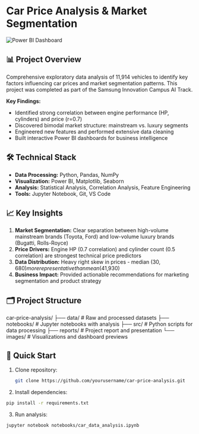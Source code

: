 # Car Price Analysis & Market Segmentation

![Power BI Dashboard](images/dashboard_preview.png)

## 📊 Project Overview
Comprehensive exploratory data analysis of 11,914 vehicles to identify key factors influencing car prices and market segmentation patterns. This project was completed as part of the Samsung Innovation Campus AI Track.

**Key Findings:**
- Identified strong correlation between engine performance (HP, cylinders) and price (r=0.7)
- Discovered bimodal market structure: mainstream vs. luxury segments
- Engineered new features and performed extensive data cleaning
- Built interactive Power BI dashboards for business intelligence

## 🛠️ Technical Stack
- **Data Processing:** Python, Pandas, NumPy
- **Visualization:** Power BI, Matplotlib, Seaborn
- **Analysis:** Statistical Analysis, Correlation Analysis, Feature Engineering
- **Tools:** Jupyter Notebook, Git, VS Code

## 📈 Key Insights
1. **Market Segmentation:** Clear separation between high-volume mainstream brands (Toyota, Ford) and low-volume luxury brands (Bugatti, Rolls-Royce)
2. **Price Drivers:** Engine HP (0.7 correlation) and cylinder count (0.5 correlation) are strongest technical price predictors
3. **Data Distribution:** Heavy right skew in prices - median ($30,680) more representative than mean ($41,930)
4. **Business Impact:** Provided actionable recommendations for marketing segmentation and product strategy

## 🗂️ Project Structure
car-price-analysis/
├── data/ # Raw and processed datasets
├── notebooks/ # Jupyter notebooks with analysis
├── src/ # Python scripts for data processing
├── reports/ # Project report and presentation
└── images/ # Visualizations and dashboard previews


## 🚀 Quick Start
1. Clone repository:
   ```bash
   git clone https://github.com/yourusername/car-price-analysis.git
2. Install dependencies:
  ```bash
  pip install -r requirements.txt
  ```
3. Run analysis:
  ```bash
  jupyter notebook notebooks/car_data_analysis.ipynb
  ```

